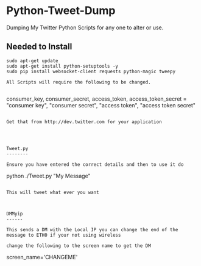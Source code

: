 Python-Tweet-Dump
=================

Dumping My Twitter Python Scripts for any one to alter or use.

Needed to Install
----

```
sudo apt-get update
sudo apt-get install python-setuptools -y
sudo pip install websocket-client requests python-magic tweepy

All Scripts will require the following to be changed.


```
consumer_key, consumer_secret, access_token, access_token_secret = "consumer key", "consumer secret", "access token", "access token secret"
```

Get that from http://dev.twitter.com for your application




Tweet.py
--------

Ensure you have entered the correct details and then to use it do 

```
python ./Tweet.py "My Message"
```

This will tweet what ever you want



DMMyip
------

This sends a DM with the Local IP you can change the end of the message to ETH0 if your not using wireless

change the following to the screen name to get the DM

```
screen_name='CHANGEME'
```



